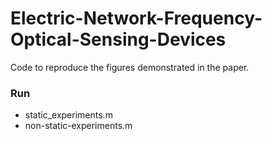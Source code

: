 # Electric-Network-Frequency-Optical-Sensing-Devices

Code to reproduce the figures demonstrated in the paper.

### Run
- static_experiments.m
- non-static-experiments.m
